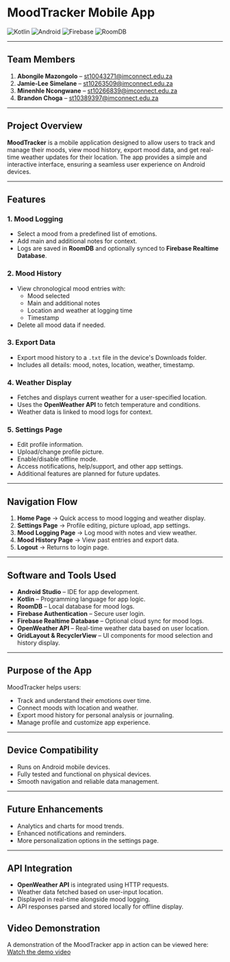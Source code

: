 # MoodTracker Mobile App

![Kotlin](https://img.shields.io/badge/Language-Kotlin-orange)
![Android](https://img.shields.io/badge/Platform-Android-brightgreen)
![Firebase](https://img.shields.io/badge/Firebase-Authentication-blue)
![RoomDB](https://img.shields.io/badge/Database-RoomDB-lightgrey)

---

## Team Members
1. **Abongile Mazongolo** – st10043271@imconnect.edu.za  
2. **Jamie-Lee Simelane** – st10263509@imconnect.edu.za  
3. **Minenhle Ncongwane** – st10266839@imconnect.edu.za  
4. **Brandon Choga** – st10389397@imconnect.edu.za  

---

## Project Overview
**MoodTracker** is a mobile application designed to allow users to track and manage their moods, view mood history, export mood data, and get real-time weather updates for their location. The app provides a simple and interactive interface, ensuring a seamless user experience on Android devices.

---

## Features

### 1. Mood Logging
- Select a mood from a predefined list of emotions.
- Add main and additional notes for context.
- Logs are saved in **RoomDB** and optionally synced to **Firebase Realtime Database**.

### 2. Mood History
- View chronological mood entries with:
  - Mood selected
  - Main and additional notes
  - Location and weather at logging time
  - Timestamp
- Delete all mood data if needed.

### 3. Export Data
- Export mood history to a `.txt` file in the device's Downloads folder.
- Includes all details: mood, notes, location, weather, timestamp.

### 4. Weather Display
- Fetches and displays current weather for a user-specified location.
- Uses the **OpenWeather API** to fetch temperature and conditions.
- Weather data is linked to mood logs for context.

### 5. Settings Page
- Edit profile information.
- Upload/change profile picture.
- Enable/disable offline mode.
- Access notifications, help/support, and other app settings.
- Additional features are planned for future updates.

---

## Navigation Flow
1. **Home Page** → Quick access to mood logging and weather display.  
2. **Settings Page** → Profile editing, picture upload, app settings.  
3. **Mood Logging Page** → Log mood with notes and view weather.  
4. **Mood History Page** → View past entries and export data.  
5. **Logout** → Returns to login page.

---

## Software and Tools Used
- **Android Studio** – IDE for app development.  
- **Kotlin** – Programming language for app logic.  
- **RoomDB** – Local database for mood logs.  
- **Firebase Authentication** – Secure user login.  
- **Firebase Realtime Database** – Optional cloud sync for mood logs.  
- **OpenWeather API** – Real-time weather data based on user location.  
- **GridLayout & RecyclerView** – UI components for mood selection and history display.

---

## Purpose of the App
MoodTracker helps users:
- Track and understand their emotions over time.
- Connect moods with location and weather.
- Export mood history for personal analysis or journaling.
- Manage profile and customize app experience.

---

## Device Compatibility
- Runs on Android mobile devices.
- Fully tested and functional on physical devices.
- Smooth navigation and reliable data management.

---

## Future Enhancements
- Analytics and charts for mood trends.
- Enhanced notifications and reminders.
- More personalization options in the settings page.

---

## API Integration
- **OpenWeather API** is integrated using HTTP requests.
- Weather data fetched based on user-input location.
- Displayed in real-time alongside mood logging.
- API responses parsed and stored locally for offline display.

## Video Demonstration

A demonstration of the MoodTracker app in action can be viewed here:  
[Watch the demo video](https://youtu.be/bTU-zZaIHnE)  


